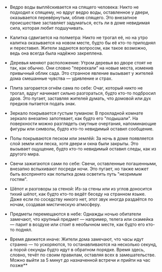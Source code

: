 

- Ведро воды выплёскивается на спящего человека: Никто не подходил к спящему, но вдруг ведро воды, оставленное у двери, оказывается перевёрнутым, облив спящего. Это внезапное происшествие заставляет задуматься, есть ли в доме невидимая сила, которая любит подшучивать.
    
- Калитка сдвигается на полметра: Никто не трогал её, но на утро калитка оказывается на новом месте, будто бы её кто-то приподнял и переставил. Жители задаются вопросом, как такое возможно, ведь она всегда была надёжно закреплена.
    
- Деревья меняют расположение: Утром деревья во дворе стоят не так, как обычно. Они словно "переехали" на новые места, изменив привычный облик сада. Это странное явление вызывает у жителей дома смешанные чувства — удивление и страх.
    
- Плита загорается огнём сама по себе: Очаг, который никто не трогал, вдруг начинает сильно разгораться, будто кто-то подбросил дров. Это пугает, заставляя жителей думать, что домовой или дух предков пытается подать знак.
    
- Зеркало покрывается густым туманом: В прохладной комнате зеркало внезапно запотевает, как будто его "подышали". На поверхности можно разглядеть смутные очертания, напоминающие фигуры или символы, будто кто-то невидимый оставил сообщение.
    
- Полы покрываются песком или землёй: За ночь в доме появляется слой земли или песка, хотя двери и окна были закрыты. Это вызывает ощущение, будто кто-то невидимый оставил следы, как из другого мира.
    
- Свечи зажигаются сами по себе: Свечи, оставленные погашенными, внезапно вспыхивают посреди ночи. Это пугает, но также может быть воспринято как попытка дома осветить путь "незримым гостям".
    
- Шёпот и разговоры за стеной: Из-за стены или из углов доносится тихий шёпот, как будто кто-то ведёт беседу на странном языке. Даже если по соседству никого нет, этот звук иногда раздаётся по ночам, создавая мистическую атмосферу.
    
- Предметы перемещаются в небе: Однажды ночью обитатели замечают, что крупный предмет — например, телега или скамейка — парит в воздухе или стоит в необычном месте, как будто его кто-то поднял.
    
* Время движется иначе: Жители дома замечают, что часы идут странно — то ускоряются, то останавливаются на несколько секунд, а порой секунды будто идут в обратном порядке. Время здесь, словно, течёт по своим правилам, оставляя всех в замешательстве. Можно выйти за 5 минут до назначенной встречи и прийти на час позже**